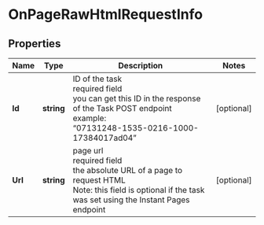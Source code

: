 # OnPageRawHtmlRequestInfo


## Properties

| Name | Type | Description | Notes |
|------------ | ------------- | ------------- | -------------|
**Id** | **string** | ID of the task<br>required field<br>you can get this ID in the response of the Task POST endpoint<br>example:<br>“07131248-1535-0216-1000-17384017ad04” |[optional]|
**Url** | **string** | page url<br>required field<br>the absolute URL of a page to request HTML<br>Note: this field is optional if the task was set using the Instant Pages endpoint |[optional]|